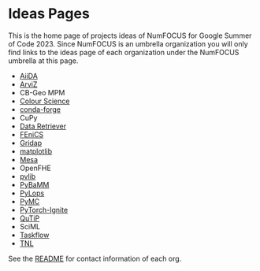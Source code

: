 # Ideas Pages

This is the home page of projects ideas of NumFOCUS for Google Summer of Code 2023.
Since NumFOCUS is an umbrella organization you will only find links to the ideas
page of each organization under the NumFOCUS umbrella at this page.

- [AiiDA](https://github.com/aiidateam/aiida-core/wiki/GSoC-2023-Projects)
- [ArviZ](https://github.com/arviz-devs/arviz/wiki/GSoC-2023-projects)
- CB-Geo MPM
- [Colour Science](https://github.com/colour-science/GSoC/blob/master/2023/GSoC-2023-Project-Ideas.md)
- [conda-forge](https://hackmd.io/@conda-forge/ryxecoj2j)
- CuPy
- [Data Retriever](https://github.com/weecology/retriever/wiki/GSoC-2023-Project-Ideas)
- [FEniCS](https://github.com/FEniCS/gsoc/blob/fenics/gsoc-2023/2023/ideas-list-fenics.md)
- [Gridap](https://github.com/gridap/GSoC/blob/main/2023/ideas-list.md)
- [matplotlib](https://github.com/matplotlib/matplotlib/wiki/GSoC-2023-Ideas)
- [Mesa](https://github.com/projectmesa/mesa/wiki/Projects-for-Google-Summer-of-Code-2023)
- OpenFHE
- [pvlib](https://github.com/pvlib/pvlib-python/wiki/GSoC-2023-Projects)
- [PyBaMM](https://github.com/pybamm-team/PyBaMM/wiki/GSoC-2023-Projects)
- [PyLops](https://github.com/PyLops/pylops/wiki/GSoC-2023-Project-Ideas)
- [PyMC](https://github.com/pymc-devs/pymc/wiki/GSoC-2023-projects)
- [PyTorch-Ignite](https://github.com/pytorch/ignite/wiki/GSoC-2023-project-ideas)
- [QuTiP](https://github.com/qutip/qutip/wiki/Google-Summer-of-Code-2023)
- SciML
- [Taskflow](https://github.com/taskflow/GSoC2023)
- [TNL](https://gitlab.com/tnl-project/tnl/-/wikis/GSoC-2023)

See the [README](https://github.com/numfocus/gsoc/blob/master/README.md#organizations-confirmed-under-numfocus-umbrella) for contact information of each org.
